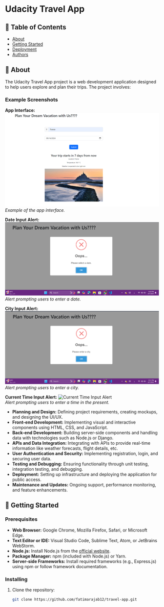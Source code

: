 # Udacity Travel App

## 📝 Table of Contents
- [About](#about)
- [Getting Started](#getting-started)
- [Deployment](#deployment)
- [Authors](#authors)

## 🧐 About
The Udacity Travel App project is a web development application designed to help users explore and plan their trips. The project involves:

### Example Screenshots

**App Interface:**
![App Screenshot](https://github.com/fatimarajab12/travelApp/raw/main/Screenshot%202024-09-07%20200805.png)  
*Example of the app interface.*

**Date Input Alert:**
![Date Input Alert](https://github.com/fatimarajab12/travelApp/raw/main/Screenshot%202024-09-07%20201021.png)  
*Alert prompting users to enter a date.*

**City Input Alert:**
![City Input Alert](https://github.com/fatimarajab12/travelApp/raw/main/Screenshot%202024-09-07%20201123.png)  
*Alert prompting users to enter a city.*

**Current Time Input Alert:**
![Current Time Input Alert](https://github.com/fatimarajab12/travel-app/raw/main/Screenshot%202024-09-07%20201201.png)  
*Alert prompting users to enter a time in the present.*

- **Planning and Design:** Defining project requirements, creating mockups, and designing the UI/UX.
- **Front-end Development:** Implementing visual and interactive components using HTML, CSS, and JavaScript.
- **Back-end Development:** Building server-side components and handling data with technologies such as Node.js or Django.
- **APIs and Data Integration:** Integrating with APIs to provide real-time information like weather forecasts, flight details, etc.
- **User Authentication and Security:** Implementing registration, login, and securing user data.
- **Testing and Debugging:** Ensuring functionality through unit testing, integration testing, and debugging.
- **Deployment:** Setting up infrastructure and deploying the application for public access.
- **Maintenance and Updates:** Ongoing support, performance monitoring, and feature enhancements.

## 🏁 Getting Started

### Prerequisites
- **Web Browser:** Google Chrome, Mozilla Firefox, Safari, or Microsoft Edge.
- **Text Editor or IDE:** Visual Studio Code, Sublime Text, Atom, or JetBrains WebStorm.
- **Node.js:** Install Node.js from the [official website](https://nodejs.org/).
- **Package Manager:** npm (included with Node.js) or Yarn.
- **Server-side Frameworks:** Install required frameworks (e.g., Express.js) using npm or follow framework documentation.

### Installing
1. Clone the repository:
   ```bash
   git clone https://github.com/fatimarajab12/travel-app.git
